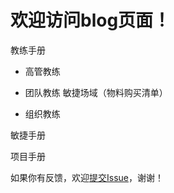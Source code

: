 # 欢迎访问blog页面！

教练手册
- 高管教练
- 团队教练
敏捷场域（物料购买清单）

- 组织教练

敏捷手册

项目手册

如果你有反馈，欢迎[提交Issue](https://github.com/ibehujun/blog/issues/new)，谢谢！
